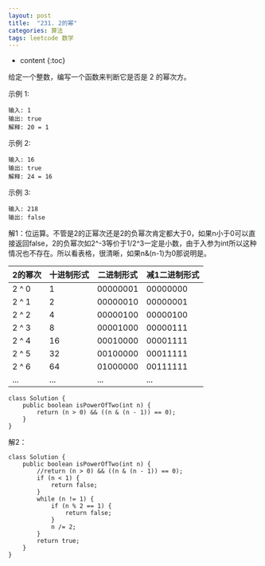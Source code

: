 ```yaml
---
layout: post
title:  "231. 2的幂"
categories: 算法
tags: leetcode 数学
---
```


* content
{:toc}

<!--more-->

给定一个整数，编写一个函数来判断它是否是 2 的幂次方。

示例 1:

```
输入: 1
输出: true
解释: 20 = 1
```

示例 2:

```
输入: 16
输出: true
解释: 24 = 16
```

示例 3:

```
输入: 218
输出: false
```

解1：位运算。不管是2的正幂次还是2的负幂次肯定都大于0，如果n小于0可以直接返回false，2的负幂次如2^-3等价于1/2^3一定是小数，由于入参为int所以这种情况也不存在。所以看表格，很清晰，如果n&(n-1)为0那说明是。

2的幂次	| 十进制形式 |	二进制形式|减1二进制形式
 ------ | ------ | ------ | ------ 
2 ^ 0	|1	|00000001|00000000
2 ^ 1	|2	|00000010| 00000001
2 ^ 2	|4	|00000100| 00000100
2 ^ 3	|8	|00001000| 00000111
2 ^ 4	|16	|00010000| 00001111
2 ^ 5	|32	|00100000| 00011111
2 ^ 6	|64	|01000000| 00111111
...|...|...|...

```
class Solution {
    public boolean isPowerOfTwo(int n) {
        return (n > 0) && ((n & (n - 1)) == 0);
    }
}
```

解2：

```
class Solution {
    public boolean isPowerOfTwo(int n) {
        //return (n > 0) && ((n & (n - 1)) == 0);
        if (n < 1) {
            return false;
        }
        while (n != 1) {
            if (n % 2 == 1) {
                return false;
            }
            n /= 2;
        }
        return true;
    }
}
```
